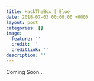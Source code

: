 ```yaml
---
title: HackTheBox | Blue
date: 2018-07-03 00:00:00 +0000
layout: post
categories: []
image:
  feature: ''
  credit: ''
  creditlink: ''
description: ''
---
```

Coming Soon...